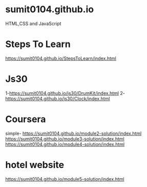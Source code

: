 # sumit0104.github.io
HTML,CSS and JavaScript


# Steps To Learn 
https://sumit0104.github.io/StepsToLearn/index.html

# Js30
1-https://sumit0104.github.io/js30/DrumKit/index.html
2-https://sumit0104.github.io/js30/Clock/index.html
     
# Coursera 
simple-
https://sumit0104.github.io/module2-solution/index.html
https://sumit0104.github.io/module3-solution/index.html
https://sumit0104.github.io/module4-solution/index.html

# hotel website
https://sumit0104.github.io/module5-solution/index.html
